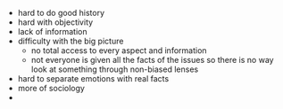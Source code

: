 - hard to do good history
- hard with objectivity
- lack of information
- difficulty with the big picture
	- no total access to every aspect and information
	- not everyone is given all the facts of the issues so there is no way look at something through non-biased lenses
- hard to separate emotions with real facts
- more of sociology
- 